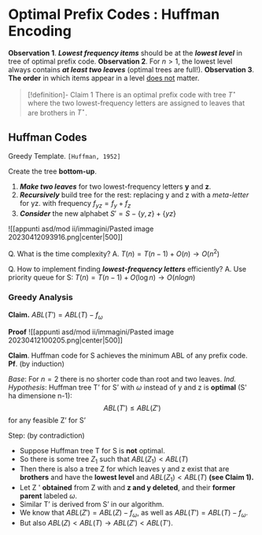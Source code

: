 
# Optimal Prefix Codes : Huffman Encoding

**Observation 1**. _**Lowest frequency items**_ should be at the _**lowest level**_ in tree of optimal prefix code.
**Observation 2**. For $n > 1$, the lowest level always contains _**at least two leaves**_ (optimal trees are full!).
**Observation 3**. **The order** in which items appear in a level <u>does not</u> matter.

>[!definition]- Claim 1
>There is an optimal prefix code with tree $T^\star$ where the two lowest-frequency letters are assigned to leaves that are brothers in $T^\star$.

## Huffman Codes

Greedy Template. `[Huffman, 1952]`

Create the tree **bottom-up**.

1) **_Make two leaves_** for two lowest-frequency letters **y** and **z**.
2) **_Recursively_** build tree for the rest: replacing y and z with a _meta-letter_ for yz. with frequency $f_{yz} = f_y + f_z$
3) **_Consider_** the new alphabet $S' = S - \{y,z\} + \{yz\}$

![[appunti asd/mod ii/immagini/Pasted image 20230412093916.png|center|500]]

Q. What is the time complexity?
A. $T(n) = T(n-1) + O(n)\to O(n^2)$

Q. How to implement finding _**lowest-frequency letters**_ efficiently?
A. Use priority queue for S: $T(n) = T(n-1) + O(\log{n})\to O(n logn)$

### Greedy Analysis

**Claim.** $ABL(T') = ABL(T) - f_{\omega}$

**Proof** 
![[appunti asd/mod ii/immagini/Pasted image 20230412100205.png|center|500]]

**Claim**. Huffman code for S achieves the minimum ABL of any prefix code.
**Pf**. (by induction)

_Base_: For $n=2$ there is no shorter code than root and two leaves.
_Ind. Hypothesis_: Huffman tree T’ for S’ with $\omega$ instead of y and z is **optimal** (S' ha dimensione n-1):
$$ABL( T' ) \leq ABL( Z' )$$for any feasible Z’ for S’

Step: (by contradiction)
- Suppose Huffman tree T for S is **not** optimal.
- So there is some tree $Z_1$ such that $ABL(Z_1) \lt ABL(T)$
- Then there is also a tree Z for which leaves y and z exist that are **brothers** and have the **lowest level** and $ABL(Z_1) \lt ABL(T)$ **(see Claim 1).**
- Let Z ' **obtained** from Z with and **z and y deleted**, and their **former parent** labeled $\omega$.
- Similar T’ is derived from S’ in our algorithm.
- We know that $ABL(Z')=ABL(Z)-f_{\omega}$, as well as $ABL(T')=ABL(T)-f_{\omega}$.
- But also $ABL(Z) \lt ABL(T) \to ABL(Z') \lt ABL(T')$.
